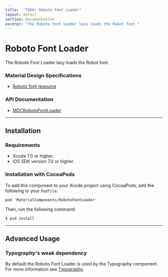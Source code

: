 ```yaml
---
title:  "TODO: Roboto Font Loader"
layout: detail
section: documentation
excerpt: "The Roboto Font Loader lazy loads the Robot font."
---
```

# Roboto Font Loader

The Roboto Font Loader lazy loads the Robot font.
<!--{: .intro :}-->

### Material Design Specifications

<ul class="icon-list">
  <li class="icon-link">
    <a href="https://www.google.com/design/spec/resources/roboto-noto-fonts.html">
      Roboto font resource
    </a>
  </li>
</ul>

### API Documentation

<ul class="icon-list">
  <li class="icon-link">
    <a href="/apidocs/RobotoFontLoader/Classes/MDCRobotoFontLoader.html">
      MDCRobotoFontLoader
    </a>
  </li>
</ul>

- - -

## Installation

### Requirements

- Xcode 7.0 or higher.
- iOS SDK version 7.0 or higher.

### Installation with CocoaPods

To add this component to your Xcode project using CocoaPods, add the
following to your `Podfile`:

```
pod 'MaterialComponents/RobotoFontLoader'
```

Then, run the following command:

~~~ bash
$ pod install
~~~

- - -

## Advanced Usage
### Typography's weak dependency
By default the Roboto Font Loader is used by the Typography component. For more
information see
[Typography](https://github.com/google/material-components-ios/tree/develop/components/Typography).
